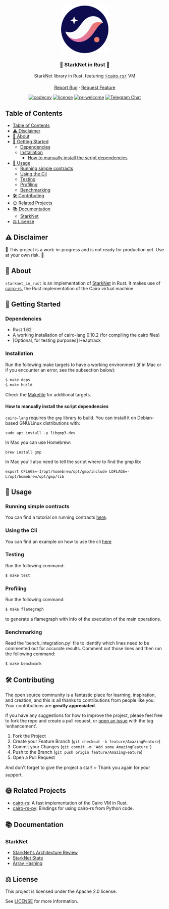 <div align="center">
<img src="./starknet_logo.svg" width="150"/>

### 🦀 StarkNet in Rust 🦀

StarkNet library in Rust, featuring [⚡cairo-rs⚡](https://github.com/lambdaclass/cairo-rs) VM

[Report Bug](https://github.com/lambdaclass/starknet_in_rust/issues/new?labels=bug&title=bug%3A+) · [Request Feature](https://github.com/lambdaclass/starknet_in_rust/issues/new?labels=enhancement&title=feat%3A+)

[![codecov](https://img.shields.io/codecov/c/github/lambdaclass/starknet_in_rust)](https://codecov.io/gh/lambdaclass/starknet_in_rust)
[![license](https://img.shields.io/github/license/lambdaclass/starknet_in_rust)](/LICENSE)
[![pr-welcome]](#-contributing)
[![Telegram Chat][tg-badge]][tg-url]

[pr-welcome]: https://img.shields.io/static/v1?color=orange&label=PRs&style=flat&message=welcome
[tg-badge]: https://img.shields.io/static/v1?color=green&logo=telegram&label=chat&style=flat&message=join
[tg-url]: https://t.me/starknet_rs

</div>

## Table of Contents
- [Table of Contents](#table-of-contents)
- [⚠️ Disclaimer](#️-disclaimer)
- [📖 About](#-about)
- [🌅 Getting Started](#-getting-started)
  - [Dependencies](#dependencies)
  - [Installation](#installation)
    - [How to manually install the script dependencies](#how-to-manually-install-the-script-dependencies)
- [🚀 Usage](#-usage)
  - [Running simple contracts](#running-simple-contracts)
  - [Using the Cli](#using-the-cli)
  - [Testing](#testing)
  - [Profiling](#profiling)
  - [Benchmarking](#benchmarking)
- [🛠 Contributing](#-contributing)
- [🌞 Related Projects](#-related-projects)
- [📚 Documentation](#-documentation)
  - [StarkNet](#starknet)
- [⚖️ License](#️-license)

## ⚠️ Disclaimer

🚧 This project is a work-in-progress and is not ready for production yet. Use at your own risk. 🚧

## 📖 About

`starknet_in_rust` is an implementation of [StarkNet](https://github.com/starkware-libs/cairo-lang/tree/master/src/starkware/starknet) in Rust.
It makes use of [cairo-rs](https://github.com/lambdaclass/cairo-rs), the Rust implementation of the Cairo virtual machine.

## 🌅 Getting Started

### Dependencies
- Rust 1.62
- A working installation of cairo-lang 0.10.2 (for compiling the cairo files)
- [Optional, for testing purposes] Heaptrack 

### Installation

Run the following make targets to have a working environment (if in Mac or if you encounter an error, see the subsection below):
```bash
$ make deps
$ make build
```
Check the [Makefile](/Makefile) for additional targets.

#### How to manually install the script dependencies

`cairo-lang` requires the `gmp` library to build.
You can install it on Debian-based GNU/Linux distributions with:
```shell
sudo apt install -y libgmp3-dev
```

In Mac you can use Homebrew:
```shell
brew install gmp
```

In Mac you'll also need to tell the script where to find the gmp lib:
```shell
export CFLAGS=-I/opt/homebrew/opt/gmp/include LDFLAGS=-L/opt/homebrew/opt/gmp/lib
```



## 🚀 Usage

### Running simple contracts

You can find a tutorial on running contracts [here](/contract_execution_examples).

### Using the Cli
You can find an example on how to use the cli [here](/docs/CLI_USAGE_EXAMPLE.md)

### Testing

Run the following command:
```bash
$ make test
```

### Profiling

Run the following command:

```bash
$ make flamegraph
```

to generate a flamegraph with info of the execution of the main operations.

### Benchmarking

Read the 'bench_integration.py' file to identify which lines need to be commented out for accurate results. Comment out those lines and then run the following command:

```bash
$ make benchmark
```

## 🛠 Contributing

The open source community is a fantastic place for learning, inspiration, and creation, and this is all thanks to contributions from people like you. Your contributions are **greatly appreciated**. 

If you have any suggestions for how to improve the project, please feel free to fork the repo and create a pull request, or [open an issue](https://github.com/lambdaclass/starknet_in_rust/issues/new?labels=enhancement&title=feat%3A+) with the tag 'enhancement'.

1. Fork the Project
2. Create your Feature Branch (`git checkout -b feature/AmazingFeature`)
3. Commit your Changes (`git commit -m 'Add some AmazingFeature'`)
4. Push to the Branch (`git push origin feature/AmazingFeature`)
5. Open a Pull Request

And don't forget to give the project a star! ⭐ Thank you again for your support.

## 🌞 Related Projects

- [cairo-rs](https://github.com/lambdaclass/cairo-rs): A fast implementation of the Cairo VM in Rust.
- [cairo-rs-py](https://github.com/lambdaclass/cairo-rs-py): Bindings for using cairo-rs from Python code.

## 📚 Documentation

### StarkNet
- [StarkNet's Architecture Review](https://david-barreto.com/starknets-architecture-review/)
- [StarkNet State](https://docs.starknet.io/documentation/architecture_and_concepts/State/starknet-state/)
- [Array Hashing](https://docs.starknet.io/documentation/architecture_and_concepts/Hashing/hash-functions/#array_hashing)

## ⚖️ License

This project is licensed under the Apache 2.0 license.

See [LICENSE](/LICENSE) for more information.
